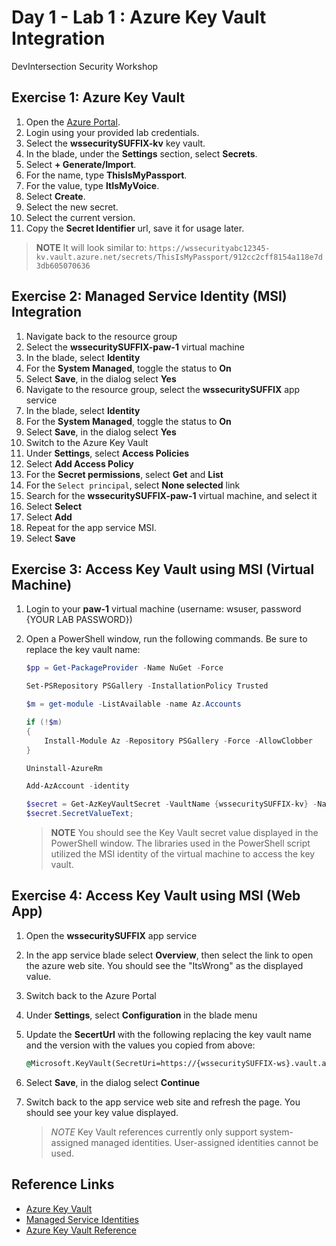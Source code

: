 # Day 1 - Lab 1 : Azure Key Vault Integration

DevIntersection Security Workshop

## Exercise 1: Azure Key Vault

1. Open the [Azure Portal](https://portal.azure.com).
2. Login using your provided lab credentials.
3. Select the **wssecuritySUFFIX-kv** key vault.
4. In the blade, under the **Settings** section, select **Secrets**.
5. Select **+ Generate/Import**.
6. For the name, type **ThisIsMyPassport**.
7. For the value, type **ItIsMyVoice**.
8. Select **Create**.
9. Select the new secret.
10. Select the current version.
11. Copy the **Secret Identifier** url, save it for usage later.

> **NOTE** It will look similar to: `https://wssecurityabc12345-kv.vault.azure.net/secrets/ThisIsMyPassport/912cc2cff8154a118e7d3db605070636`

## Exercise 2: Managed Service Identity (MSI) Integration

1. Navigate back to the resource group
2. Select the **wssecuritySUFFIX-paw-1** virtual machine
3. In the blade, select **Identity**
4. For the **System Managed**, toggle the status to **On**
5. Select **Save**, in the dialog select **Yes**
6. Navigate to the resource group, select the **wssecuritySUFFIX** app service
7. In the blade, select **Identity**
8. For the **System Managed**, toggle the status to **On**
9. Select **Save**, in the dialog select **Yes**
10. Switch to the Azure Key Vault
11. Under **Settings**, select **Access Policies**
12. Select **Add Access Policy**
13. For the **Secret permissions**, select **Get** and **List**
14. For the `Select principal`, select **None selected** link
15. Search for the **wssecuritySUFFIX-paw-1** virtual machine, and select it
16. Select **Select**
17. Select **Add**
18. Repeat for the app service MSI.
19. Select **Save**

## Exercise 3: Access Key Vault using MSI (Virtual Machine)

1. Login to your **paw-1** virtual machine (username: wsuser, password {YOUR LAB PASSWORD})
2. Open a PowerShell window, run the following commands.  Be sure to replace the key vault name:

    ```PowerShell
    $pp = Get-PackageProvider -Name NuGet -Force

    Set-PSRepository PSGallery -InstallationPolicy Trusted

    $m = get-module -ListAvailable -name Az.Accounts

    if (!$m)
    {
        Install-Module Az -Repository PSGallery -Force -AllowClobber
    }

    Uninstall-AzureRm

    Add-AzAccount -identity

    $secret = Get-AzKeyVaultSecret -VaultName {wssecuritySUFFIX-kv} -Name "ThisIsMyPassport"
    $secret.SecretValueText;

    ```

    > **NOTE** You should see the Key Vault secret value displayed in the PowerShell window.  The libraries used in the PowerShell script utilized the MSI identity of the virtual machine to access the key vault.

## Exercise 4: Access Key Vault using MSI (Web App)

1. Open the **wssecuritySUFFIX** app service
2. In the app service blade select **Overview**, then select the link to open the azure web site.  You should see the "ItsWrong" as the displayed value.
3. Switch back to the Azure Portal
4. Under **Settings**, select **Configuration** in the blade menu
5. Update the **SecertUrl** with the following replacing the key vault name and the version with the values you copied from above:

    ```cmd
    @Microsoft.KeyVault(SecretUri=https://{wssecuritySUFFIX-ws}.vault.azure.net/secrets/ThisIsMyPassport/{version})
    ```

6. Select **Save**, in the dialog select **Continue**
7. Switch back to the app service web site and refresh the page. You should see your key value displayed.

    > *NOTE* Key Vault references currently only support system-assigned managed identities. User-assigned identities cannot be used.

## Reference Links

- [Azure Key Vault](https://docs.microsoft.com/en-us/azure/key-vault/general/basic-concepts)
- [Managed Service Identities](https://docs.microsoft.com/en-us/azure/active-directory/managed-identities-azure-resources/overview)
- [Azure Key Vault Reference](https://docs.microsoft.com/en-us/azure/app-service/app-service-key-vault-references)

